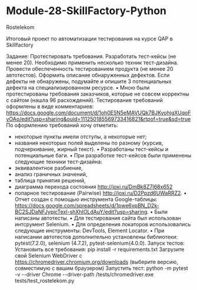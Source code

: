 # Module-28-SkillFactory-Python
Rostelekom

Итоговый проект по автоматизации тестирования на курсе QAP в Skillfactory

Задание:
Протестировать требования.
Разработать тест-кейсы (не менее 20). Необходимо применить несколько техник тест-дизайна.
Провести обеспеченность тестированием продукта (не менее 20 автотестов).
Оформить описание обнаруженных дефектов. Если дефекты не обнаружены, подумайте и опишите 3 потенциальных дефекта на специализированном ресурсе.
• Мною были протестированы требования заказчиков, которые не совсем корректны с сайтом (нашла 96 расхождений). Тестирование требований оформлены в виде комментариев: https://docs.google.com/document/d/1oh0E5N5eMAVUQk7BJKyohjgXUqoFvOAo/edit?usp=sharing&ouid=111250185569733416821&rtpof=true&sd=true 
По оформлению требований хочу отметить:
- некоторые пункты имели отступы, а некоторые нет;
- названия некоторых полей выделены по разному (курсив, подчеркивание, жирный текст).
• Разработаны тест-кейсы и потенциальные баги.
• При разработке тест-кейсов были применены следующие техники тест-дизайна: 
- эквивалентное разбиение, 
- анализ граничных значений, 
- таблица принятия решений, 
- диаграмма перехода состояния http://joxi.ru/DmBk8Z7I68x652 
- попарное тестирование (Pairwise) http://joxi.ru/D2Ppzd6UWaRRZ2.
• Отчет создан с помощью инструмента Google-таблицы: https://docs.google.com/spreadsheets/d/1pwe6vpBN_D2k-BC2SJDaNFJypjcTexI-shXhIOLdAuY/edit?usp=sharing.
• Были написаны автотесты.
• Для тестирования сайта был использован интсрумент Selenium.
• Для определения локаторов использовались следующие инструменты: DevTools, Element Locator.
• При написании автотестов дополнительно установлены библиотеки: pytest(7.2.0), selenium (4.7.2), pytest-selenium(4.0.0).
Запуск тестов:
Установить все требования: pip install -r requirements.txt
Загрузите свой Selenium WebDriver с https://chromedriver.chromium.org/downloads (выберите версию, совместимую с вашим браузером)
Запустить тест: python -m pytest -v --driver Chrome --driver-path /tests/chromedriver.exe tests/test_rostelekom.py

